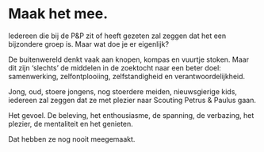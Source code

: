 # Maak het mee.

Iedereen die bij de P&P zit of heeft gezeten zal zeggen dat het een
bijzondere groep is. Maar wat doe je er eigenlijk?

De buitenwereld denkt vaak aan knopen, kompas en vuurtje stoken. Maar dit zijn ‘slechts’ de middelen in de zoektocht naar een beter doel: samenwerking, zelfontplooiing, zelfstandigheid en verantwoordelijkheid.

Jong, oud, stoere jongens, nog stoerdere meiden, nieuwsgierige kids, iedereen zal zeggen dat ze met plezier naar Scouting Petrus & Paulus gaan.

Het gevoel. De beleving, het enthousiasme, de spanning, de verbazing, het plezier, de mentaliteit en het genieten.

Dat hebben ze nog nooit meegemaakt.
